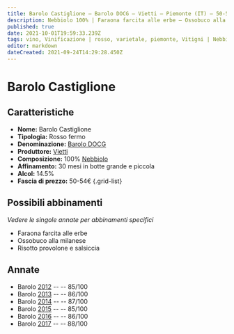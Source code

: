 ```yaml
---
title: Barolo Castiglione – Barolo DOCG – Vietti – Piemonte (IT) – 50-54€ – 3★
description: Nebbiolo 100% | Faraona farcita alle erbe – Ossobuco alla milanese – Risotto provolone e salsiccia
published: true
date: 2021-10-01T19:59:33.239Z
tags: vino, Vinificazione | rosso, varietale, piemonte, Vitigni | Nebbiolo, Valutazioni | 3 stelle, faraona farcita alle erbe, ossobuco alla milanese, Risotto provolone e salsiccia, Prezzi | 50-54€
editor: markdown
dateCreated: 2021-09-24T14:29:28.450Z
---
```


 # Barolo Castiglione

## Caratteristiche
- **Nome:** Barolo Castiglione
- **Tipologia:** Rosso fermo
- **Denominazione:** [Barolo DOCG](/denominazioni/Italia/Piemonte/DOCG/Barolo)
- **Produttore:** [Vietti](/produttori/Italia/Piemonte/Vietti)
- **Composizione:** 100% [Nebbiolo](/vitigni/Italia/bacca-nera/nebbiolo)
- **Affinamento:** 30 mesi in botte grande e piccola
- **Alcol:** 14.5%
- **Fascia di prezzo:** 50-54€
{.grid-list}



## Possibili abbinamenti
*Vedere le singole annate per abbinamenti specifici*

- Faraona farcita alle erbe 
- Ossobuco alla milanese
- Risotto provolone e salsiccia

## Annate
- Barolo [2012](vini/Italia/Piemonte/Vietti/Barolo-Castiglione/2012) -- <span class="star-3"></span> -- 85/100
- Barolo [2013](vini/Italia/Piemonte/Vietti/Barolo-Castiglione/2013) -- <span class="star-3"></span> -- 86/100
- Barolo [2014](vini/Italia/Piemonte/Vietti/Barolo-Castiglione/2014) -- <span class="star-3"></span> -- 87/100
- Barolo [2015](vini/Italia/Piemonte/Vietti/Barolo-Castiglione/2015) -- <span class="star-3"></span> -- 85/100
- Barolo [2016](vini/Italia/Piemonte/Vietti/Barolo-Castiglione/2016) -- <span class="star-3"></span> -- 86/100
- Barolo [2017](vini/Italia/Piemonte/Vietti/Barolo-Castiglione/2017) -- <span class="star-3"></span> -- 88/100